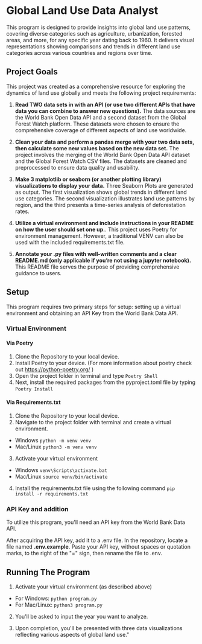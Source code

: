 # Global Land Use Data Analyst

This program is designed to provide insights into global land use patterns, covering diverse categories such as agriculture, urbanization, forested areas, and more, for any specific year dating back to 1960. It delivers visual representations showing comparisons and trends in different land use categories across various countries and regions over time. 

## Project Goals

This project was created as a comprehensive resource for exploring the dynamics of land use globally and meets the following project requirements: 

1. **Read TWO data sets in with an API (or use two different APIs that have data you can combine to answer new questions).**
The data sources are the World Bank Open Data API and a second dataset from the Global Forest Watch platform. These datasets were chosen to ensure the comprehensive coverage of different aspects of land use worldwide.

2. **Clean your data and perform a pandas merge with your two data sets, then calculate some new values based on the new data set.**
The project involves the merging of the World Bank Open Data API dataset and the Global Forest Watch CSV files. The datasets are cleaned and preprocessed to ensure data quality and usability.

3. **Make 3 matplotlib or seaborn (or another plotting library) visualizations to display your data.**
Three Seaborn Plots are generated as output. The first visualization shows global trends in different land use categories. The second visualization illustrates land use patterns by region, and the third presents a time-series analysis of deforestation rates.

4. **Utilize a virtual environment and include instructions in your README on how the user should set one up.**.
This project uses Poetry for environment management. However, a traditional VENV can also be used with the included requirements.txt file.

5. **Annotate your .py files with well-written comments and a clear README.md (only applicable if you’re not using a jupyter notebook).**
This README file serves the purpose of providing comprehensive guidance to users. 

## Setup

This program requires two primary steps for setup: setting up a virtual environment and obtaining an API Key from the World Bank Data API.

### Virtual Environment 

#### Via Poetry
1. Clone the Repository to your local device.
2. Install Poetry to your device. (For more information about poetry check out https://python-poetry.org/ )
3. Open the project folder in terminal and type 
`Poetry Shell`
4. Next, install the required packages from the pyproject.toml file by typing 
`Poetry Install`

#### Via Requirements.txt
1. Clone the Repository to your local device. 
2. Navigate to the project folder with terminal and create a virtual environment.
- Windows
`python -m venv venv`
- Mac/Linux
`python3 -m venv venv`
3. Activate your virtual environment 
- Windows 
`venv\Scripts\activate.bat`
- Mac/Linux
`source venv/bin/activate`
4. Install the requirements.txt file using the following command 
`pip install -r requirements.txt`

### API Key and addition

To utilize this program, you'll need an API key from the World Bank Data API. 

After acquiring the API key, add it to a .env file. In the repository, locate a file named **.env.example**. Paste your API key, without spaces or quotation marks, to the right of the "=" sign, then rename the file to .env.

## Running The Program

1. Activate your virtual environment (as described above)
- For Windows: 
`python program.py`
- For Mac/Linux:
`python3 program.py`

2. You'll be asked to input the year you want to analyze.

3. Upon completion, you'll be presented with three data visualizations reflecting various aspects of global land use."
